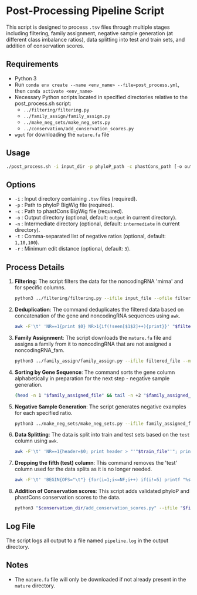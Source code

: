 
# Post-Processing Pipeline Script

This script is designed to process `.tsv` files through multiple stages including filtering, family assignment, negative sample generation (at different class imbalance ratios), data splitting into test and train sets, and addition of conservation scores. 

## Requirements
- Python 3
- Run `conda env create --name <env_name> --file=post_process.yml`, then `conda activate <env_name>`
- Necessary Python scripts located in specified directories relative to the post_process.sh script:
  - `../filtering/filtering.py`
  - `../family_assign/family_assign.py`
  - `../make_neg_sets/make_neg_sets.py`
  - `../conservation/add_conservation_scores.py`
- `wget` for downloading the `mature.fa` file

## Usage
```bash
./post_process.sh -i input_dir -p phyloP_path -c phastCons_path [-o output_dir] [-n intermediate_dir] [-t neg_ratios] [-r min_edit_distance]
```

## Options
- `-i` : Input directory containing `.tsv` files (required).
- `-p` : Path to phyloP BigWig file (required). 
- `-c` : Path to phastCons BigWig file (required). 
- `-o` : Output directory (optional, default: `output` in current directory).
- `-n` : Intermediate directory (optional, default: `intermediate` in current directory).
- `-t` : Comma-separated list of negative ratios (optional, default: `1,10,100`).
- `-r` : Minimum edit distance (optional, default: `3`).

## Process Details
1. **Filtering**: The script filters the data for the noncodingRNA 'mirna' and for specific columns.
   ```bash
   python3 ../filtering/filtering.py --ifile input_file --ofile filtered_file
   ```
   
2. **Deduplication**: The command deduplicates the filtered data based on concatenation of the gene and noncodingRNA sequences using `awk`.
   ```bash
   awk -F'\t' 'NR==1{print $0} NR>1{if(!seen[$1$2]++){print}}' "$filtered_file" > "$deduplicated_file"
   ```

3. **Family Assignment**: The script downloads the `mature.fa` file and assigns a family from it to noncodingRNA that are not assigned a noncodingRNA_fam. 
   ```bash
   python3 ../family_assign/family_assign.py --ifile filtered_file --mature mature_file --ofile family_assigned_file
   ```

4. **Sorting by Gene Sequence**: The command sorts the gene column alphabetically in preparation for the next step - negative sample generation. 
   ```bash
   (head -n 1 "$family_assigned_file" && tail -n +2 "$family_assigned_file" | sort -k 1) > "${family_assigned_file_sorted}"
   ```

5. **Negative Sample Generation**: The script generates negative examples for each specified ratio.
   ```bash
   python3 ../make_neg_sets/make_neg_sets.py --ifile family_assigned_file --ofile neg_file --neg_ratio ratio --min_required_edit_distance min_required_edit_distance
   ```

6. **Data Splitting**: The data is split into train and test sets based on the `test` column using `awk`.
   ```bash
   awk -F'\t' 'NR==1{header=$0; print header > "'"$train_file"'"; print header > "'"$test_file"'"} NR>1{if($5=="False"){print > "'"$train_file"'"} else {print > "'"$test_file"'"}}' "$neg_file"
   ```

7. **Dropping the fifth (test) column**: This command removes the 'test' column used for the data splits as it is no longer needed. 
   ```bash
   awk -F'\t' 'BEGIN{OFS="\t"} {for(i=1;i<=NF;i++) if(i!=5) printf "%s%s", $i, (i==NF?"\n":OFS)}' "$file" > "${file}_tmp" && mv "${file}_tmp" "$file"
   ```

8. **Addition of Conservation scores**: This script adds validated phyloP and phastCons conservation scores to the data. 
   ```bash
   python3 "$conservation_dir/add_conservation_scores.py" --ifile "$file" --phyloP "$phyloP_path" --phastCons "$phastCons_path" --ofile "$conservation_file"
   ```

## Log File
The script logs all output to a file named `pipeline.log` in the output directory.

## Notes
- The `mature.fa` file will only be downloaded if not already present in the `mature` directory.
